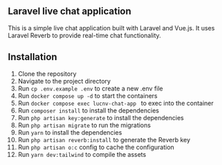 ## Laravel live chat application

This is a simple live chat application built with Laravel and Vue.js.
It uses Laravel Reverb to provide real-time chat functionality.

## Installation

1. Clone the repository
2. Navigate to the project directory
3. Run `cp .env.example .env` to create a new .env file
4. Run `docker compose up -d` to start the containers
5. Run `docker compose exec lucnv-chat-app ` to exec into the container
6. Run `composer install` to install the dependencies
7. Run `php artisan key:generate` to install the dependencies
8. Run `php artisan migrate` to run the migrations
9. Run `yarn` to install the dependencies
10. Run `php artisan reverb:install` to generate the Reverb key
11. Run `php artisan o:c` config to cache the configuration
12. Run `yarn dev:tailwind` to compile the assets



